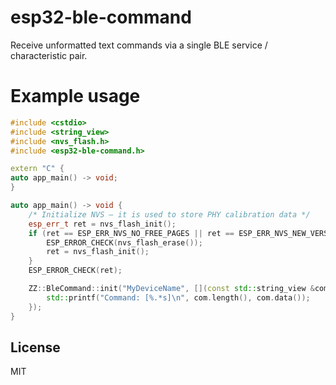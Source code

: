 # esp32-ble-command

Receive unformatted text commands via a single BLE service / characteristic pair.

# Example usage

```C++
#include <cstdio>
#include <string_view>
#include <nvs_flash.h>
#include <esp32-ble-command.h>

extern "C" {
auto app_main() -> void;
}

auto app_main() -> void {
    /* Initialize NVS — it is used to store PHY calibration data */
    esp_err_t ret = nvs_flash_init();
    if (ret == ESP_ERR_NVS_NO_FREE_PAGES || ret == ESP_ERR_NVS_NEW_VERSION_FOUND) {
        ESP_ERROR_CHECK(nvs_flash_erase());
        ret = nvs_flash_init();
    }
    ESP_ERROR_CHECK(ret);

    ZZ::BleCommand::init("MyDeviceName", [](const std::string_view &com) {
        std::printf("Command: [%.*s]\n", com.length(), com.data());
    });
}
```

## License

MIT
